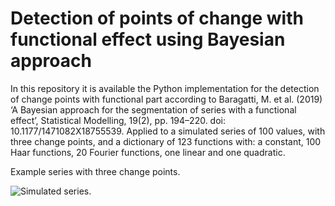 # Detection of points of change with functional effect using Bayesian approach

In this repository it is available the Python implementation for the detection of change points with functional part according to Baragatti, M. et al. (2019) ‘A Bayesian approach for the segmentation of series with a functional effect’, Statistical Modelling, 19(2), pp. 194–220. doi: 10.1177/1471082X18755539. Applied to a simulated series of 100 values, with three change points, and a dictionary of 123 functions with: a constant, 100 Haar functions, 20 Fourier functions, one linear and one quadratic.

Example series with three change points.

![Simulated series](https://github.com/nnarria/breakpointbayesian/blob/main/serieExamp.png).


